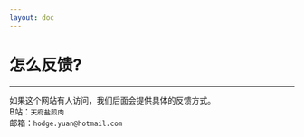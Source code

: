 ```yaml
---
layout: doc
---
```

# 怎么反馈?
---

如果这个网站有人访问，我们后面会提供具体的反馈方式。<br/>
B站：```天府盐煎肉``` <br/>
邮箱：```hodge.yuan@hotmail.com```
